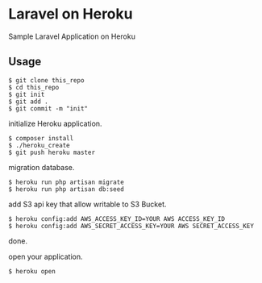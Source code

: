 Laravel on Heroku
=====================

Sample Laravel Application on Heroku

## Usage

```
$ git clone this_repo
$ cd this_repo
$ git init
$ git add .
$ git commit -m "init"
```

initialize Heroku application.

```
$ composer install
$ ./heroku_create
$ git push heroku master
```

migration database.

```
$ heroku run php artisan migrate
$ heroku run php artisan db:seed
```

add S3 api key that allow writable to S3 Bucket.

```
$ heroku config:add AWS_ACCESS_KEY_ID=YOUR AWS ACCESS_KEY_ID
$ heroku config:add AWS_SECRET_ACCESS_KEY=YOUR AWS SECRET_ACCESS_KEY
```

done.

open your application.

```
$ heroku open
```
